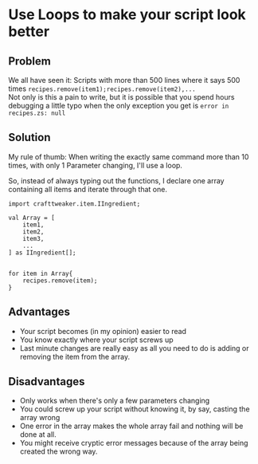 # Use Loops to make your script look better

## Problem
We all have seen it: Scripts with more than 500 lines where it says 500 times `recipes.remove(item1);recipes.remove(item2),...`  
Not only is this a pain to write, but it is possible that you spend hours debugging a little typo when the only exception you get is `error in recipes.zs: null`

## Solution
My rule of thumb:
When writing the exactly same command more than 10 times, with only 1 Parameter changing, I'll use a loop.

So, instead of always typing out the functions, I declare one array containing all items and iterate through that one.

```
import crafttweaker.item.IIngredient;

val Array = [
	item1,
	item2,
	item3,
	...
] as IIngredient[];


for item in Array{
	recipes.remove(item);
}
```

## Advantages

- Your script becomes (in my opinion) easier to read
- You know exactly where your script screws up
- Last minute changes are really easy as all you need to do is adding or removing the item from the array.

## Disadvantages

- Only works when there's only a few parameters changing
- You could screw up your script without knowing it, by say, casting the array wrong
- One error in the array makes the whole array fail and nothing will be done at all.
- You might receive cryptic error messages because of the array being created the wrong way.